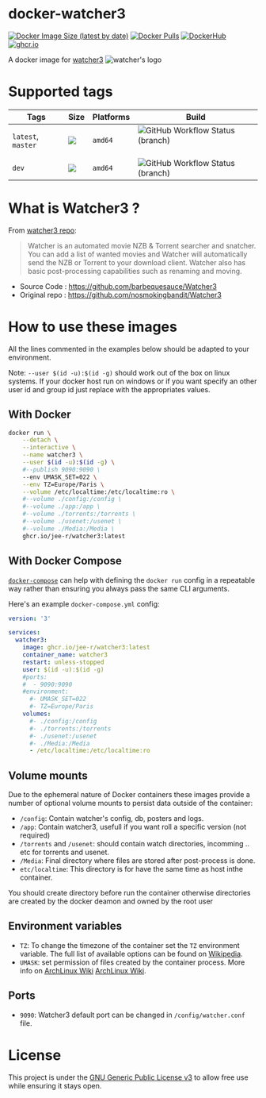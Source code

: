 # docker-watcher3

[![Docker Image Size (latest by date)](https://img.shields.io/docker/image-size/j33r/watcher3?style=flat-square)](https://microbadger.com/images/j33r/watcher3)
[![Docker Pulls](https://img.shields.io/docker/pulls/j33r/watcher3?style=flat-square)](https://hub.docker.com/r/j33r/watcher3)
[![DockerHub](https://img.shields.io/badge/Dockerhub-j33r/watcher3-%232496ED?logo=docker&style=flat-square)](https://hub.docker.com/r/j33r/watcher3)
[![ghcr.io](https://img.shields.io/badge/ghrc%2Eio-jee%2D-r/watcher3-%232496ED?logo=github&style=flat-square)](https://ghcr.io/jee-r/watcher3)

A docker image for [watcher3](https://watcher3.io) ![watcher's logo](https://raw.githubusercontent.com/barbequesauce/Watcher3/master/static/images/favicon.png) 


# Supported tags

| Tags | Size | Platforms | Build |
|-|-|-|-|
| `latest`, `master` | ![](https://img.shields.io/docker/image-size/j33r/watcher3/latest?style=flat-square) | `amd64` | ![GitHub Workflow Status (branch)](https://img.shields.io/github/workflow/status/jee-r/docker-watcher3/Deploy/master?style=flat-square) 
| `dev` | ![](https://img.shields.io/docker/image-size/j33r/watcher3/dev?style=flat-square)  | `amd64`| ![GitHub Workflow Status (branch)](https://img.shields.io/github/workflow/status/jee-r/docker-watcher3/Deploy/dev?style=flat-square)

# What is Watcher3 ?

From [watcher3 repo](https://github.com/barbequesauce/Watcher3):

> Watcher is an automated movie NZB & Torrent searcher and snatcher. You can add a list of wanted movies and Watcher will automatically send the NZB or Torrent to your download client. Watcher also has basic post-processing capabilities such as renaming and moving.

- Source Code : https://github.com/barbequesauce/Watcher3
- Original repo : https://github.com/nosmokingbandit/Watcher3

# How to use these images

All the lines commented in the examples below should be adapted to your environment. 

Note: `--user $(id -u):$(id -g)` should work out of the box on linux systems. If your docker host run on windows or if you want specify an other user id and group id just replace with the appropriates values.


## With Docker

```bash
docker run \
    --detach \
    --interactive \
    --name watcher3 \
    --user $(id -u):$(id -g) \
    #--publish 9090:9090 \
    --env UMASK_SET=022 \
    --env TZ=Europe/Paris \
    --volume /etc/localtime:/etc/localtime:ro \
    #--volume ./config:/config \
    #--volume ./app:/app \
    #--volume ./torrents:/torrents \
    #--volume ./usenet:/usenet \
    #--volume ./Media:/Media \
    ghcr.io/jee-r/watcher3:latest
```

## With Docker Compose

[`docker-compose`](https://docs.docker.com/compose/) can help with defining the `docker run` config in a repeatable way rather than ensuring you always pass the same CLI arguments.

Here's an example `docker-compose.yml` config:

```yaml
version: '3'

services:
  watcher3:
    image: ghcr.io/jee-r/watcher3:latest
    container_name: watcher3
    restart: unless-stopped
    user: $(id -u):$(id -g)
    #ports:
    #  - 9090:9090
    #environment:
      #- UMASK_SET=022
      #- TZ=Europe/Paris
    volumes:
      #- ./config:/config
      #- ./torrents:/torrents
      #- ./usenet:/usenet
      #- ./Media:/Media
      - /etc/localtime:/etc/localtime:ro
```

## Volume mounts

Due to the ephemeral nature of Docker containers these images provide a number of optional volume mounts to persist data outside of the container:

- `/config`: Contain watcher's config, db, posters and logs.
- `/app`: Contain watcher3, usefull if you want roll a specific version (not required)
- `/torrents` and `/usenet`: should contain watch directories, incomming .. etc for torrents and usenet.
- `/Media`: Final directory where files are stored after post-process is done.
- `etc/localtime`: This directory is for have the same time as host inthe container.

You should create directory before run the container otherwise directories are created by the docker deamon and owned by the root user

## Environment variables

- `TZ`: To change the timezone of the container set the `TZ` environment variable. The full list of available options can be found on [Wikipedia](https://en.wikipedia.org/wiki/List_of_tz_database_time_zones).
- `UMASK`: set permission of files created by the container process. More info on [ArchLinux Wiki](https://wiki.archlinux.org/title/Umask) [ArchLinux Wiki](https://wiki.archlinux.org/title/Umask).

## Ports

- `9090`: Watcher3 default port can be changed in `/config/watcher.conf` file.

# License

This project is under the [GNU Generic Public License v3](/LICENSE) to allow free use while ensuring it stays open.
